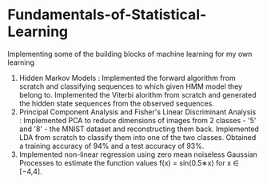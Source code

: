 # Fundamentals-of-Statistical-Learning
Implementing some of the building blocks of machine learning for my own learning
1. Hidden Markov Models :
   Implemented the forward algorithm from scratch and classifying sequences to which given HMM model they belong to. 
   Implemented the Viterbi alorithm from scratch and generated the hidden state sequences from the observed sequences. 
2. Principal Component Analysis and Fisher's Linear Discriminant Analysis : 
   Implemented PCA to reduce dimensions of images from 2 classes - '5' and '8' - the MNIST dataset and reconstructing them back. 
   Implemented LDA from scratch to classify them into one of the two classes. Obtained a training accuracy of 94% and a test accuracy of  93%. 
3.  Implemented non-linear regression using zero mean noiseless Gaussian Processes to estimate the function values f(x) = sin(0.5∗x) for x ∈ [−4,4]. 
